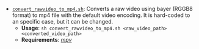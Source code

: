 - [`convert_rawvideo_to_mp4.sh`](./convert_rawvideo_to_mp4.sh): Converts a raw video using bayer (RGGB8 format) to mp4 file with the default video encoding. It is hard-coded to an specific case, but it can be changed.
  - **Usage**: `sh convert_rawvideo_to_mp4.sh <raw_video_path> <converted_video_path>`
  - **Requirements**: [_mpv_](https://github.com/mpv-player/mpv)
